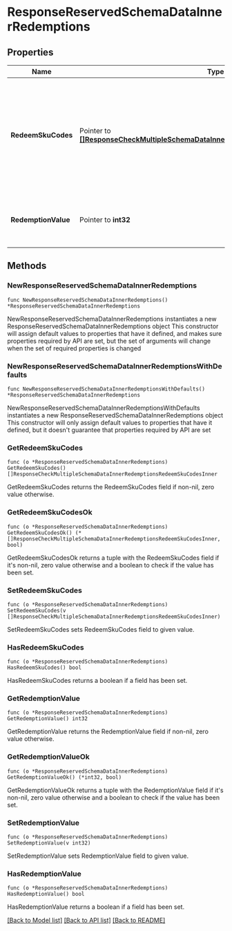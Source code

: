 # ResponseReservedSchemaDataInnerRedemptions

## Properties

Name | Type | Description | Notes
------------ | ------------- | ------------- | -------------
**RedeemSkuCodes** | Pointer to [**[]ResponseCheckMultipleSchemaDataInnerRedemptionsRedeemSkuCodesInner**](ResponseCheckMultipleSchemaDataInnerRedemptionsRedeemSkuCodesInner.md) | Contains redeemed SKU information of the voucher (for voucher type is conditional and support sku) | [optional] 
**RedemptionValue** | Pointer to **int32** | Actual redemption value of voucher type &#x3D; conditional | [optional] 

## Methods

### NewResponseReservedSchemaDataInnerRedemptions

`func NewResponseReservedSchemaDataInnerRedemptions() *ResponseReservedSchemaDataInnerRedemptions`

NewResponseReservedSchemaDataInnerRedemptions instantiates a new ResponseReservedSchemaDataInnerRedemptions object
This constructor will assign default values to properties that have it defined,
and makes sure properties required by API are set, but the set of arguments
will change when the set of required properties is changed

### NewResponseReservedSchemaDataInnerRedemptionsWithDefaults

`func NewResponseReservedSchemaDataInnerRedemptionsWithDefaults() *ResponseReservedSchemaDataInnerRedemptions`

NewResponseReservedSchemaDataInnerRedemptionsWithDefaults instantiates a new ResponseReservedSchemaDataInnerRedemptions object
This constructor will only assign default values to properties that have it defined,
but it doesn't guarantee that properties required by API are set

### GetRedeemSkuCodes

`func (o *ResponseReservedSchemaDataInnerRedemptions) GetRedeemSkuCodes() []ResponseCheckMultipleSchemaDataInnerRedemptionsRedeemSkuCodesInner`

GetRedeemSkuCodes returns the RedeemSkuCodes field if non-nil, zero value otherwise.

### GetRedeemSkuCodesOk

`func (o *ResponseReservedSchemaDataInnerRedemptions) GetRedeemSkuCodesOk() (*[]ResponseCheckMultipleSchemaDataInnerRedemptionsRedeemSkuCodesInner, bool)`

GetRedeemSkuCodesOk returns a tuple with the RedeemSkuCodes field if it's non-nil, zero value otherwise
and a boolean to check if the value has been set.

### SetRedeemSkuCodes

`func (o *ResponseReservedSchemaDataInnerRedemptions) SetRedeemSkuCodes(v []ResponseCheckMultipleSchemaDataInnerRedemptionsRedeemSkuCodesInner)`

SetRedeemSkuCodes sets RedeemSkuCodes field to given value.

### HasRedeemSkuCodes

`func (o *ResponseReservedSchemaDataInnerRedemptions) HasRedeemSkuCodes() bool`

HasRedeemSkuCodes returns a boolean if a field has been set.

### GetRedemptionValue

`func (o *ResponseReservedSchemaDataInnerRedemptions) GetRedemptionValue() int32`

GetRedemptionValue returns the RedemptionValue field if non-nil, zero value otherwise.

### GetRedemptionValueOk

`func (o *ResponseReservedSchemaDataInnerRedemptions) GetRedemptionValueOk() (*int32, bool)`

GetRedemptionValueOk returns a tuple with the RedemptionValue field if it's non-nil, zero value otherwise
and a boolean to check if the value has been set.

### SetRedemptionValue

`func (o *ResponseReservedSchemaDataInnerRedemptions) SetRedemptionValue(v int32)`

SetRedemptionValue sets RedemptionValue field to given value.

### HasRedemptionValue

`func (o *ResponseReservedSchemaDataInnerRedemptions) HasRedemptionValue() bool`

HasRedemptionValue returns a boolean if a field has been set.


[[Back to Model list]](../README.md#documentation-for-models) [[Back to API list]](../README.md#documentation-for-api-endpoints) [[Back to README]](../README.md)


